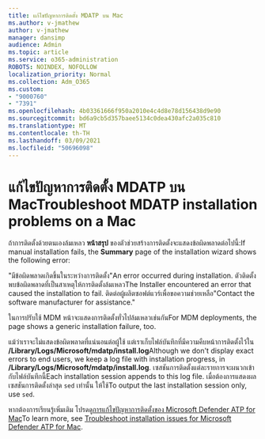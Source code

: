 ```yaml
---
title: แก้ไขปัญหาการติดตั้ง MDATP บน Mac
ms.author: v-jmathew
author: v-jmathew
manager: dansimp
audience: Admin
ms.topic: article
ms.service: o365-administration
ROBOTS: NOINDEX, NOFOLLOW
localization_priority: Normal
ms.collection: Adm_O365
ms.custom:
- "9000760"
- "7391"
ms.openlocfilehash: 4b03361666f950a2010e4c4d8e78d156438d9e90
ms.sourcegitcommit: bd6a9cb5d357baee5134c0dea430afc2a035c810
ms.translationtype: MT
ms.contentlocale: th-TH
ms.lasthandoff: 03/09/2021
ms.locfileid: "50696098"
---
```

# <a name="troubleshoot-mdatp-installation-problems-on-a-mac"></a><span data-ttu-id="e4c05-102">แก้ไขปัญหาการติดตั้ง MDATP บน Mac</span><span class="sxs-lookup"><span data-stu-id="e4c05-102">Troubleshoot MDATP installation problems on a Mac</span></span>

<span data-ttu-id="e4c05-103">ถ้าการติดตั้งด้วยตนเองล้มเหลว **หน้าสรุป** ของตัวช่วยสร้างการติดตั้งจะแสดงข้อผิดพลาดต่อไปนี้:</span><span class="sxs-lookup"><span data-stu-id="e4c05-103">If manual installation fails, the **Summary** page of the installation wizard shows the following error:</span></span>

<span data-ttu-id="e4c05-104">"มีข้อผิดพลาดเกิดขึ้นในระหว่างการติดตั้ง</span><span class="sxs-lookup"><span data-stu-id="e4c05-104">"An error occurred during installation.</span></span> <span data-ttu-id="e4c05-105">ตัวติดตั้งพบข้อผิดพลาดที่เป็นสาเหตุให้การติดตั้งล้มเหลว</span><span class="sxs-lookup"><span data-stu-id="e4c05-105">The Installer encountered an error that caused the installation to fail.</span></span> <span data-ttu-id="e4c05-106">ติดต่อผู้ผลิตซอฟต์แวร์เพื่อขอความช่วยเหลือ"</span><span class="sxs-lookup"><span data-stu-id="e4c05-106">Contact the software manufacturer for assistance."</span></span>

<span data-ttu-id="e4c05-107">ในการปรับใช้ MDM หน้าจะแสดงการติดตั้งทั่วไปล้มเหลวเช่นกัน</span><span class="sxs-lookup"><span data-stu-id="e4c05-107">For MDM deployments, the page shows a generic installation failure, too.</span></span>

<span data-ttu-id="e4c05-108">แม้ว่าเราจะไม่แสดงข้อผิดพลาดที่แน่นอนต่อผู้ใช้ แต่เราเก็บไฟล์บันทึกที่มีความคืบหน้าการติดตั้งไว้ใน **/Library/Logs/Microsoft/mdatp/install.log**</span><span class="sxs-lookup"><span data-stu-id="e4c05-108">Although we don't display exact errors to end users, we keep a log file with installation progress, in **/Library/Logs/Microsoft/mdatp/install.log**.</span></span> <span data-ttu-id="e4c05-109">เซสชันการติดตั้งแต่ละรายการจะผนวกเข้ากับไฟล์บันทึกนี้</span><span class="sxs-lookup"><span data-stu-id="e4c05-109">Each installation session appends to this log file.</span></span> <span data-ttu-id="e4c05-110">เมื่อต้องการแสดงผลเซสชันการติดตั้งล่าสุด `sed` เท่านั้น ให้ใช้</span><span class="sxs-lookup"><span data-stu-id="e4c05-110">To output the last installation session only, use `sed`.</span></span>

<span data-ttu-id="e4c05-111">หากต้องการเรียนรู้เพิ่มเติม โปรดดู[การแก้ไขปัญหาการติดตั้งของ Microsoft Defender ATP for Mac](https://go.microsoft.com/fwlink/?linkid=2144615)</span><span class="sxs-lookup"><span data-stu-id="e4c05-111">To learn more, see [Troubleshoot installation issues for Microsoft Defender ATP for Mac](https://go.microsoft.com/fwlink/?linkid=2144615).</span></span>
